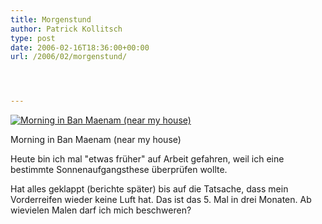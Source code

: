 ```yaml
---
title: Morgenstund
author: Patrick Kollitsch
type: post
date: 2006-02-16T18:36:00+00:00
url: /2006/02/morgenstund/




---
```

<div class="flickr">
  <a href="http://www.flickr.com/photos/schreibblogade/100602946/" title="Morning in Ban Maenam (near my house)"><img src="//static.flickr.com/29/100602946_dd771900a8.jpg" alt="Morning in Ban Maenam (near my house)" /></a></p> 
  
  <p>
    Morning in Ban Maenam (near my house)
  </p>
</div>

Heute bin ich mal "etwas fr&uuml;her" auf Arbeit gefahren, weil ich eine bestimmte Sonnenaufgangsthese &uuml;berpr&uuml;fen wollte. 

Hat alles geklappt (berichte sp&auml;ter) bis auf die Tatsache, dass mein Vorderreifen wieder keine Luft hat. Das ist das 5. Mal in drei Monaten. Ab wievielen Malen darf ich mich beschweren?
